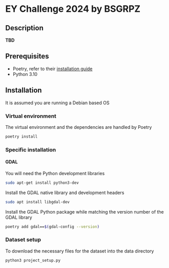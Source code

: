 # EY Challenge 2024 by BSGRPZ

## Description

**TBD**

## Prerequisites

- Poetry, refer to their [installation guide](https://python-poetry.org/docs/#installing-with-the-official-installer)
- Python 3.10

## Installation
It is assumed you are running a Debian based OS

### Virtual environment
The virtual environment and the dependencies are handled by Poetry

```bash
poetry install
```

### Specific installation

#### GDAL

You will need the Python development libraries

```bash
sudo apt-get install python3-dev
```

Install the GDAL native library and development headers

```bash
sudo apt install libgdal-dev
```

Install the GDAL Python package while matching the version number of the GDAL library

```bash
poetry add gdal==$(gdal-config --version)
```

### Dataset setup

To download the necessary files for the dataset into the data directory

```bash
python3 project_setup.py
```
